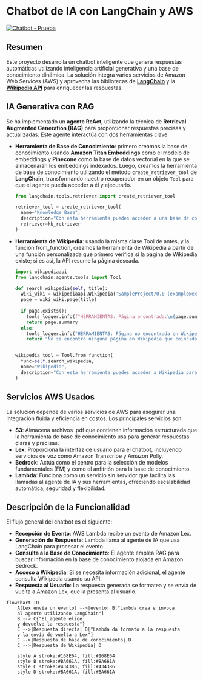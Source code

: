 # Chatbot de IA con LangChain y AWS

[![Chatbot - Prueba](https://img.shields.io/badge/Enclave_Formación-Chatbot-white?&labelColor=ff9d19)](https://t-enclave.com/pruebas-chat/)

## Resumen

Este proyecto desarrolla un chatbot inteligente que genera respuestas automáticas utilizando inteligencia artificial generativa y una base de conocimiento dinámica. La solución integra varios servicios de Amazon Web Services (AWS) y aprovecha las bibliotecas de [**LangChain**](https://github.com/langchain-ai/langchain "Ir a LangChain") y la [**Wikipedia API**](https://github.com/martin-majlis/Wikipedia-API "Ir a Wikipedia-API") para enriquecer las respuestas.

## IA Generativa con RAG

Se ha implementado un **agente ReAct**, utilizando la técnica de **Retrieval Augmented Generation (RAG)** para proporcionar respuestas precisas y actualizadas. Este agente interactúa con dos herramientas clave:

* **Herramienta de Base de Conocimiento**: primero creamos la base de conocimiento usando **Amazon Titan Embeddings** como el modelo de embeddings y **Pinecone** como la base de datos vectorial en la que se almacenarán los embeddings indexados. Luego, creamos la herramienta de base de conocimiento utilizando el método `create_retriever_tool` de **LangChain**, transformando nuestro recuperador en un objeto `Tool` para que el agente pueda acceder a él y ejecutarlo.

  ```python
  from langchain.tools.retriever import create_retriever_tool

  retriever_tool = create_retriever_tool(
    name="Knowledge Base",
    description="Con esta herramienta puedes acceder a una base de conocimiento personalizada.",
    retriever=kb_retriever
  )
  ```
  
* **Herramienta de Wikipedia**: usando la misma clase Tool de antes, y la función from_function, creamos la herramienta de Wikipedia a partir de una función personalizada que primero verifica si la página de Wikipedia existe; si es así, la API resume la página deseada.

  ```python
  import wikipediaapi
  from langchain.agents.tools import Tool

  def search_wikipedia(self, title):
    wiki_wiki = wikipediaapi.Wikipedia('SampleProject/0.0 (example@example.com)', 'en')
    page = wiki_wiki.page(title)
      
    if page.exists():
      tools_logger.info(f"HERRAMIENTAS: Página encontrada:\n{page.summary}")
      return page.summary 
    else:
      tools_logger.info("HERRAMIENTAS: Página no encontrada en Wikipedia")
      return "No se encontró ninguna página en Wikipedia que coincida con tu búsqueda."


  wikipedia_tool = Tool.from_function(
    func=self.search_wikipedia,
    name="Wikipedia",
    description="Con esta herramienta puedes acceder a Wikipedia para resumir diferentes temas que no conoces."
  )
  ```

## Servicios AWS Usados

La solución depende de varios servicios de AWS para asegurar una integración fluida y eficiencia en costos. Los principales servicios son:

* **S3**: Almacena archivos .pdf que contienen información estructurada que la herramienta de base de conocimiento usa para generar respuestas claras y precisas.
* **Lex**: Proporciona la interfaz de usuario para el chatbot, incluyendo servicios de voz como Amazon Transcribe y Amazon Polly.
* **Bedrock**: Actúa como el centro para la selección de modelos fundamentales (FM) y como el anfitrión para la base de conocimiento.
* **Lambda**: Funciona como un servicio sin servidor que facilita las llamadas al agente de IA y sus herramientas, ofreciendo escalabilidad automática, seguridad y flexibilidad.

## Descripción de la Funcionalidad

El flujo general del chatbot es el siguiente:

* **Recepción de Evento**: AWS Lambda recibe un evento de Amazon Lex.
* **Generación de Respuesta**: Lambda llama al agente de IA que usa LangChain para procesar el evento.
* **Consulta a la Base de Conocimiento**: El agente emplea RAG para buscar información en la base de conocimiento alojada en Amazon Bedrock.
* **Acceso a Wikipedia**: Si se necesita información adicional, el agente consulta Wikipedia usando su API.
* **Respuesta al Usuario**: La respuesta generada se formatea y se envía de vuelta a Amazon Lex, que la presenta al usuario.

```mermaid
flowchart TD
    A(Lex envía un evento) -->|evento| B["Lambda crea e invoca 
    al agente utilizando LangChain"]
    B --> C{"El agente elige
    y devuelve la respuesta"}
    C -->|Respuesta directa| D["Lambda da formato a la respuesta 
    y la envía de vuelta a Lex"]
    C -->|Respuesta de base de conocimiento| D
    C -->|Respuesta de Wikipedia| D

    style A stroke:#168E64, fill:#168E64
    style B stroke:#BA661A, fill:#BA661A
    style C stroke:#434386, fill:#434386
    style D stroke:#BA661A, fill:#BA661A
```
